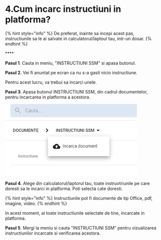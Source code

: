 # 4.Cum incarc instructiuni in platforma?

{% hint style="info" %}
De preferat, inainte sa incepi acest pas, instructiunile sa le ai salvate in calculatorul/laptoul tau, intr-un dosar.
{% endhint %}

\*\*\*\*

**Pasul 1**. Cauta in meniu, "INSTRUCTIUNI SSM" si apasa butonul.

**Pasul 2**. Vei fi anuntat pe ecran ca nu s-a gasit nicio instructiune. 

Pentru acest lucru, va trebui sa incarci unele.

**Pasul 3**. Apasa butonul INSTRUCTIUNI SSM, din cadrul documentelor, pentru incarcarea in platforma a acestora.

![](../.gitbook/assets/image%20%28125%29.png)

**Pasul 4**. Alege din calculatorul/laptorul tau, toate instruvtriunile pe care doresti sa le incarci in platforma. Poti selecta cate doresti. 

{% hint style="info" %}
Instructiunile pot fi documente de tip Office, pdf, imagine, video.
{% endhint %}

 In acest moment, ai toate instructiunile selectate de tine, incarcate in platforma.

**Pasul 5**. Mergi la meniu si cauta "INSTRUCTIUNI SSM" pentru vizualizarea instructiunilor incarcate si verificarea acestora.









